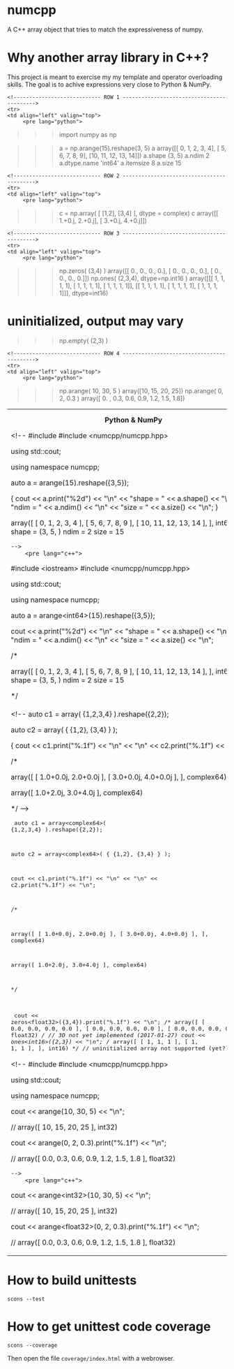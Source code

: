 numcpp
======

A C++ array object that tries to match the expressiveness of numpy.


Why another array library in C++?
=================================

This project is meant to exercise my my template and operator overloading skills.  The goal
is to achive expressions very close to Python & NumPy.

<table>
    <tr>
        <th>Python &amp; NumPy</th>
        <th>C++ &amp; numcpp</th>
    </tr>

    <!---------------------------- ROW 1 ------------------------------------------>
    <tr>
    <td align="left" valign="top">
         <pre lang="python">







>>> import numpy as np

>>> a = np.arange(15).reshape(3, 5)
>>> a
array([[ 0,  1,  2,  3,  4],
       [ 5,  6,  7,  8,  9],
       [10, 11, 12, 13, 14]])
>>> a.shape
(3, 5)
>>> a.ndim
2
>>> a.dtype.name
'int64'
>>> a.itemsize
8
>>> a.size
15
         </pre>
    </td>
    <td align="left" valign="top">
    <!--
#include <iostream>
#include <numcpp/numcpp.hpp>

using std::cout;

using namespace numcpp;

auto a = arange<int64>(15).reshape({3,5});

{
cout
    << a.print("%2d")          << "\n"
    << "shape = " << a.shape() << "\n"
    << "ndim  = " << a.ndim()  << "\n"
    << "size  = " << a.size()  << "\n";
}

array([
    [  0,  1,  2,  3,  4 ],
    [  5,  6,  7,  8,  9 ],
    [ 10, 11, 12, 13, 14 ],
], int64)
shape = (3, 5, )
ndim  = 2
size  = 15

    -->
        <pre lang="c++">
#include &lt;iostream&gt;
#include &lt;numcpp/numcpp.hpp&gt;

using std::cout;

using namespace numcpp;

auto a = arange&lt;int64&gt;(15).reshape({3,5});

cout
    &lt;&lt; a.print(&quot;%2d&quot;)          &lt;&lt; &quot;\n&quot;
    &lt;&lt; &quot;shape = &quot; &lt;&lt; a.shape() &lt;&lt; &quot;\n&quot;
    &lt;&lt; &quot;ndim  = &quot; &lt;&lt; a.ndim()  &lt;&lt; &quot;\n&quot;
    &lt;&lt; &quot;size  = &quot; &lt;&lt; a.size()  &lt;&lt; &quot;\n&quot;;

/*

array([
    [  0,  1,  2,  3,  4 ],
    [  5,  6,  7,  8,  9 ],
    [ 10, 11, 12, 13, 14 ],
], int64)
shape = (3, 5, )
ndim  = 2
size  = 15

*/
        </pre>
    </td>
    </tr>

    <!---------------------------- ROW 2 ------------------------------------------>
    <tr>
    <td align="left" valign="top">
         <pre lang="python">
>>> c = np.array(
    [ [1,2], [3,4] ], dtype = complex)
>>> c
array([[ 1.+0.j,  2.+0.j],
       [ 3.+0.j,  4.+0.j]])
         </pre>
    </td>
    <td align="left" valign="top">
    <!--
auto c1 = array<complex64>(
    {1,2,3,4}
).reshape({2,2});

auto c2 = array<complex64>(
    { {1,2}, {3,4} }
);

{
cout
    << c1.print("%.1f") << "\n"
    << "\n"
    << c2.print("%.1f") << "\n";
}

/*

array([
    [ 1.0+0.0j, 2.0+0.0j ],
    [ 3.0+0.0j, 4.0+0.0j ],
], complex64)

array([ 1.0+2.0j, 3.0+4.0j ], complex64)

*/
    -->
        <pre lang="c++">
auto c1 = array&lt;complex64&gt;(
    {1,2,3,4}
).reshape({2,2});

auto c2 = array&lt;complex64&gt;(
    { {1,2}, {3,4} }
);

cout
    &lt;&lt; c1.print(&quot;%.1f&quot;) &lt;&lt; &quot;\n&quot;
    &lt;&lt; &quot;\n&quot;
    &lt;&lt; c2.print(&quot;%.1f&quot;) &lt;&lt; &quot;\n&quot;;

/*

array([
    [ 1.0+0.0j, 2.0+0.0j ],
    [ 3.0+0.0j, 4.0+0.0j ],
], complex64)

array([ 1.0+2.0j, 3.0+4.0j ], complex64)

*/
        </pre>
    </td>
    </tr>



    <!---------------------------- ROW 3 ------------------------------------------>
    <tr>
    <td align="left" valign="top">
         <pre lang="python">
>>> np.zeros( (3,4) )
array([[ 0.,  0.,  0.,  0.],
       [ 0.,  0.,  0.,  0.],
       [ 0.,  0.,  0.,  0.]])
>>> np.ones( (2,3,4), dtype=np.int16 )
array([[[ 1, 1, 1, 1],
        [ 1, 1, 1, 1],
        [ 1, 1, 1, 1]],
       [[ 1, 1, 1, 1],
        [ 1, 1, 1, 1],
        [ 1, 1, 1, 1]]], dtype=int16)

# uninitialized, output may vary
>>> np.empty( (2,3) )
         </pre>
    </td>
    <td align="left" valign="top">
    <!--
cout << zeros<float32>({3,4}).print("%.1f") << "\n";
/*
array([
    [ 0.0, 0.0, 0.0, 0.0 ],
    [ 0.0, 0.0, 0.0, 0.0 ],
    [ 0.0, 0.0, 0.0, 0.0 ],
], float32)
*/
// 3D not yet implemented (2017-01-27)
cout << ones<int16>({2,3}) << "\n";
/*
array([
    [ 1, 1, 1 ],
    [ 1, 1, 1 ],
], int16)
*/
// uninitialized array not supported (yet?)
    -->
        <pre lang="c++">
cout &lt;&lt; zeros&lt;float32&gt;({3,4}).print(&quot;%.1f&quot;) &lt;&lt; &quot;\n&quot;;
/*
array([
    [ 0.0, 0.0, 0.0, 0.0 ],
    [ 0.0, 0.0, 0.0, 0.0 ],
    [ 0.0, 0.0, 0.0, 0.0 ],
], float32)
*/
// 3D not yet implemented (2017-01-27)
cout &lt;&lt; ones&lt;int16&gt;({2,3}) &lt;&lt; &quot;\n&quot;;
/*
array([
    [ 1, 1, 1 ],
    [ 1, 1, 1 ],
], int16)
*/
// uninitialized array not supported (yet?)
        </pre>
    </td>
    </tr>


    <!---------------------------- ROW 4 ------------------------------------------>
    <tr>
    <td align="left" valign="top">
         <pre lang="python">
>>> np.arange( 10, 30, 5 )
array([10, 15, 20, 25])
>>> np.arange( 0, 2, 0.3 )
array([ 0. ,  0.3,  0.6,  0.9,  1.2,  1.5,  1.8])
         </pre>
    </td>
    <td align="left" valign="top">
    <!--
#include <iostream>
#include <numcpp/numcpp.hpp>

using std::cout;

using namespace numcpp;

cout << arange<int32>(10, 30, 5) << "\n";

// array([ 10, 15, 20, 25 ], int32)

cout << arange<float32>(0, 2, 0.3).print("%.1f") << "\n";

// array([ 0.0, 0.3, 0.6, 0.9, 1.2, 1.5, 1.8 ], float32)

    -->
        <pre lang="c++">
cout &lt;&lt; arange&lt;int32&gt;(10, 30, 5) &lt;&lt; &quot;\n&quot;;

// array([ 10, 15, 20, 25 ], int32)

cout &lt;&lt; arange&lt;float32&gt;(0, 2, 0.3).print(&quot;%.1f&quot;) &lt;&lt; &quot;\n&quot;;

// array([ 0.0, 0.3, 0.6, 0.9, 1.2, 1.5, 1.8 ], float32)
        </pre>
    </td>
    </tr>


</table>


How to build unittests
======================

`scons --test`


How to get unittest code coverage
=================================

`scons --coverage`

Then open the file `coverage/index.html` with a webrowser.
